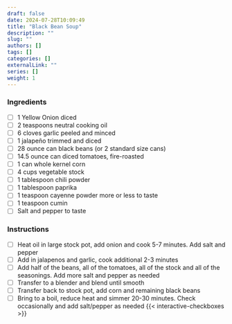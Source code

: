 ```yaml
---
draft: false
date: 2024-07-28T10:09:49
title: "Black Bean Soup"
description: ""
slug: ""
authors: []
tags: []
categories: []
externalLink: ""
series: []
weight: 1
---
```

### Ingredients
- [ ] 1 Yellow Onion diced
- [ ] 2 teaspoons neutral cooking oil
- [ ] 6 cloves garlic peeled and minced
- [ ] 1 jalapeño trimmed and diced
- [ ] 28 ounce can black beans (or 2 standard size cans)
- [ ] 14.5 ounce can diced tomatoes, fire-roasted
- [ ] 1 can whole kernel corn
- [ ] 4 cups vegetable stock
- [ ] 1 tablespoon chili powder
- [ ] 1 tablespoon paprika
- [ ] 1 teaspoon cayenne powder more or less to taste
- [ ] 1 teaspoon cumin
- [ ] Salt and pepper to taste
### Instructions
- [ ] Heat oil in large stock pot, add onion and cook 5-7 minutes. Add salt and pepper
- [ ] Add in jalapenos and garlic, cook additional 2-3 minutes
- [ ] Add half of the beans, all of the tomatoes, all of the stock and all of the seasonings. Add more salt and pepper as needed
- [ ] Transfer to a blender and blend until smooth
- [ ] Transfer back to stock pot, add corn and remaining black beans
- [ ] Bring to a boil, reduce heat and simmer 20-30 minutes. Check occasionally and add salt/pepper as needed
{{< interactive-checkboxes >}}
